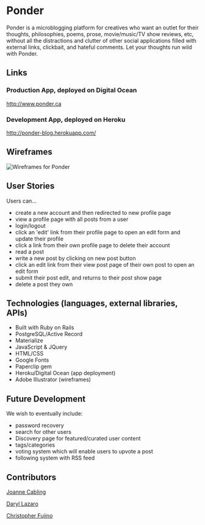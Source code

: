 # Ponder 

Ponder is a microblogging platform for creatives who want an outlet for their thoughts, philosophies, poems, prose, movie/music/TV show reviews, etc, without all the distractions and clutter of other social applications filled with external links, clickbait, and hateful comments. Let your thoughts run wild with Ponder.

## Links

### Production App, deployed on Digital Ocean
http://www.ponder.ca

### Development App, deployed on Heroku
http://ponder-blog.herokuapp.com/

## Wireframes
![Wireframes for Ponder](https://i.imgur.com/7GozdH8.png)

## User Stories
Users can... 
- create a new account and then redirected to new profile page
- view a profile page with all posts from a user
- login/logout
- click an 'edit' link from their profile page to open an edit form and update their profile
- click a link from their own profile page to delete their account
- read a post
- write a new post by clicking on new post button
- click an edit link from their view post page of their own post to open an edit form
- submit their post edit, and returns to their post show page
- delete a post they own

## Technologies (languages, external libraries, APIs)
- Built with Ruby on Rails
- PostgreSQL/Active Record
- Materialize
- JavaScript & JQuery
- HTML/CSS
- Google Fonts
- Paperclip gem
- Heroku/Digital Ocean (app deployment)
- Adobe Illustrator (wireframes)

## Future Development
We wish to eventually include:
- password recovery
- search for other users
- Discovery page for featured/curated user content
- tags/categories
- voting system which will enable users to upvote a post
- following system with RSS feed

## Contributors 
[Joanne Cabling](https://github.com/jojobeth1)

[Daryl Lazaro](https://github.com/dalazaro)

[Christopher Fujino](https://github.com/christopherfujino)
